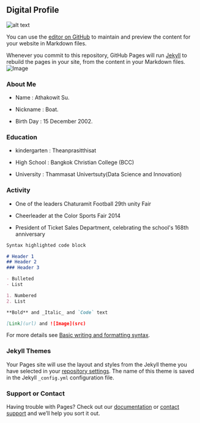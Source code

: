 ## Digital Profile
![alt text](https://www.picz.in.th/image/s-74481676.6xfvQn)

You can use the [editor on GitHub](https://github.com/bakaa12/tu107/edit/gh-pages/index.md) to maintain and preview the content for your website in Markdown files.

Whenever you commit to this repository, GitHub Pages will run [Jekyll](https://jekyllrb.com/) to rebuild the pages in your site, from the content in your Markdown files.
![Image](C:\Users\User\Desktop\boatsu)
### About Me

- Name : Athakowit Su.


- Nickname : Boat.


- Birth Day : 15 December 2002.

### Education

- kindergarten : Theanprasitthisat 

- High School : Bangkok Christian College (BCC)

- University : Thammasat Univertsuty(Data Science and Innovation)


### Activity
- One of the leaders Chaturamit Football 29th unity Fair


- Cheerleader at the Color Sports Fair 2014



- President of Ticket Sales Department, celebrating the school's 168th anniversary



```markdown
Syntax highlighted code block

# Header 1
## Header 2
### Header 3

- Bulleted
- List

1. Numbered
2. List

**Bold** and _Italic_ and `Code` text

[Link](url) and ![Image](src)
```

For more details see [Basic writing and formatting syntax](https://docs.github.com/en/github/writing-on-github/getting-started-with-writing-and-formatting-on-github/basic-writing-and-formatting-syntax).

### Jekyll Themes

Your Pages site will use the layout and styles from the Jekyll theme you have selected in your [repository settings](https://github.com/bakaa12/tu107/settings/pages). The name of this theme is saved in the Jekyll `_config.yml` configuration file.

### Support or Contact

Having trouble with Pages? Check out our [documentation](https://docs.github.com/categories/github-pages-basics/) or [contact support](https://support.github.com/contact) and we’ll help you sort it out.
